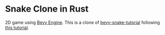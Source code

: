 # Snake Clone in Rust

2D game using [Bevy Engine](https://bevyengine.org/). This is a clone of [bevy-snake-tutorial](https://github.com/marcusbuffett/bevy_snake) following [this tutorial](https://mbuffett.com/posts/bevy-snake-tutorial/).